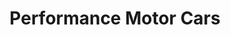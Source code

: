 ---
title: "Performance Motor Cars"
url: /wappingers-falls/performance-motor-cars/
shop: Autohaus
---